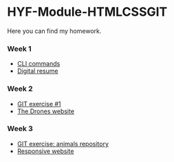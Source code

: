 # HYF-Module-HTMLCSSGIT

<p>Here you can find my homework.</p>
<h3>Week 1</h3>
<ul>
  <li><a href="https://veronika121.github.io/HYF-Module-HTMLCSSGIT/week1/CLI.txt" target="_blank">CLI commands</a></li>
  <li><a href="https://veronika121.github.io/HYF-Module-HTMLCSSGIT/week1/resume/index.html" target="_blank">Digital resume</a></li>
</ul>
<h3>Week 2</h3>
<ul>
  <li><a href="https://github.com/Veronika121/favorite-cmd-commands" target="_blank">GIT exercise #1</a></li>
  <li><a href="https://veronika121.github.io/HYF-Module-HTMLCSSGIT/week2/index.html" target="_blank">The Drones website</a></li>
</ul>
<h3>Week 3</h3>
<ul>
  <li><a href="https://github.com/Veronika121/animals" target="_blank">GIT exercise: animals repository</a></li>
  <li><a href="" target="_blank">Responsive website</a></li>
</ul>



